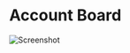 # Account Board

![Screenshot](https://i.imgur.com/kS4MfDG.png "Account Board Component on Account Page")

